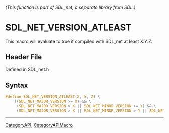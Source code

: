 ###### (This function is part of SDL_net, a separate library from SDL.)
# SDL_NET_VERSION_ATLEAST

This macro will evaluate to true if compiled with SDL_net at least X.Y.Z.

## Header File

Defined in SDL_net.h

## Syntax

```c
#define SDL_NET_VERSION_ATLEAST(X, Y, Z) \
    ((SDL_NET_MAJOR_VERSION >= X) && \
     (SDL_NET_MAJOR_VERSION > X || SDL_NET_MINOR_VERSION >= Y) && \
     (SDL_NET_MAJOR_VERSION > X || SDL_NET_MINOR_VERSION > Y || SDL_NET_PATCHLEVEL >= Z))
```

----
[CategoryAPI](CategoryAPI), [CategoryAPIMacro](CategoryAPIMacro)

